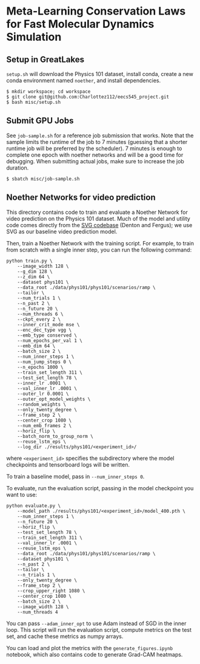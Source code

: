 # Meta-Learning Conservation Laws for Fast Molecular Dynamics Simulation

## Setup in GreatLakes

`setup.sh` will download the Physics 101 dataset, install conda, create a new conda environment named `noether`, and install dependencies.

```console
$ mkdir workspace; cd workspace
$ git clone git@github.com:Charlottez112/eecs545_project.git
$ bash misc/setup.sh
```

## Submit GPU Jobs

See `job-sample.sh` for a reference job submission that works. Note that the sample limits the runtime of the job to 7 minutes (guessing that a shorter runtime job will be preferred by the scheduler). 7 minutes is enough to complete one epoch with noether networks and will be a good time for debugging. When submitting actual jobs, make sure to increase the job duration.

```console
$ sbatch misc/job-sample.sh
```

## Noether Networks for video prediction

This directory contains code to train and evaluate a Noether Network for video prediction on the
Physics 101 dataset. Much of the model and utility code comes directly from the
[SVG codebase](https://github.com/edenton/svg) (Denton and Fergus); we use SVG as our baseline
video prediction model.

Then, train a Noether Network with the training script. For example, to train from scratch with a
single inner step, you can run the following command:
```
python train.py \
    --image_width 128 \
    --g_dim 128 \
    --z_dim 64 \
    --dataset phys101 \
    --data_root ./data/phys101/phys101/scenarios/ramp \
    --tailor \
    --num_trials 1 \
    --n_past 2 \
    --n_future 20 \
    --num_threads 6 \
    --ckpt_every 2 \
    --inner_crit_mode mse \
    --enc_dec_type vgg \
    --emb_type conserved \
    --num_epochs_per_val 1 \
    --emb_dim 64 \
    --batch_size 2 \
    --num_inner_steps 1 \
    --num_jump_steps 0 \
    --n_epochs 1000 \
    --train_set_length 311 \
    --test_set_length 78 \
    --inner_lr .0001 \
    --val_inner_lr .0001 \
    --outer_lr 0.0001 \
    --outer_opt_model_weights \
    --random_weights \
    --only_twenty_degree \
    --frame_step 2 \
    --center_crop 1080 \
    --num_emb_frames 2 \
    --horiz_flip \
    --batch_norm_to_group_norm \
    --reuse_lstm_eps \
    --log_dir ./results/phys101/<experiment_id>/
```
where `<experiment_id>` specifies the subdirectory where the model checkpoints and tensorboard logs
will be written.

To train a baseline model, pass in `--num_inner_steps 0`.

To evaluate, run the evaluation script, passing in the model checkpoint you want to use:
```
python evaluate.py \
    --model_path ./results/phys101/<experiment_id>/model_400.pth \
    --num_inner_steps 1 \
    --n_future 20 \
    --horiz_flip \
    --test_set_length 78 \
    --train_set_length 311 \
    --val_inner_lr .0001 \
    --reuse_lstm_eps \
    --data_root ./data/phys101/phys101/scenarios/ramp \
    --dataset phys101 \
    --n_past 2 \
    --tailor \
    --n_trials 1 \
    --only_twenty_degree \
    --frame_step 2 \
    --crop_upper_right 1080 \
    --center_crop 1080 \
    --batch_size 2 \
    --image_width 128 \
    --num_threads 4
```
You can pass `--adam_inner_opt` to use Adam instead of SGD in the inner loop.
This script will run the evaluation script, compute metrics on the test set, and cache these
metrics as numpy arrays.

You can load and plot the metrics with the `generate_figures.ipynb` notebook, which also contains
code to generate Grad-CAM heatmaps.
